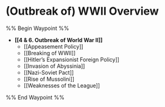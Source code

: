 # (Outbreak of) WWII Overview

%% Begin Waypoint %%
- **[[4 & 6. Outbreak of World War II]]**
	- [[Appeasement Policy]]
	- [[Breaking of WWII]]
	- [[Hitler’s Expansionist Foreign Policy]]
	- [[Invasion of Abyssinia]]
	- [[Nazi-Soviet Pact]]
	- [[Rise of Mussolini]]
	- [[Weaknesses of the League]]

%% End Waypoint %%